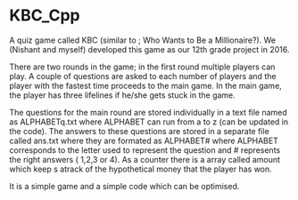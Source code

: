 # KBC_Cpp
A quiz game called KBC (similar to ; Who Wants to Be a Millionaire?). We (Nishant and myself) developed this game as our 12th grade project in 2016.

There are two rounds in the game; in the first round multiple players can play. A couple of questions are asked to each number of players and the player with the fastest time proceeds to the main game.
In the main game, the player has three lifelines if he/she gets stuck in the game. 

The questions for the main round are stored individually in a text file named as ALPHABETq.txt where ALPHABET can run from a to z (can be updated in the code). The answers to these questions are stored in a separate file called ans.txt where they are formated as ALPHABET# where ALPHABET corresponds to the letter used to represent the question and # represents the right answers ( 1,2,3 or 4).
As a counter there is a array called amount which keep s atrack of the hypothetical money that the player has won.

It is a simple game and a simple code which can be optimised.
